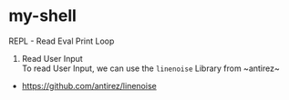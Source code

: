 # my-shell   

REPL - Read Eval Print Loop

1. Read User Input  
To read User Input, we can use the `linenoise` Library from ~antirez~  
- https://github.com/antirez/linenoise